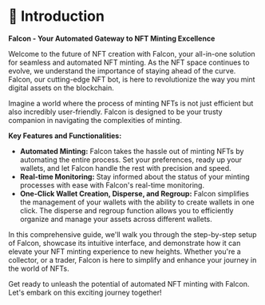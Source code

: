 # 👋 Introduction

**Falcon - Your Automated Gateway to NFT Minting Excellence**

Welcome to the future of NFT creation with Falcon, your all-in-one solution for seamless and automated NFT minting. As the NFT space continues to evolve, we understand the importance of staying ahead of the curve. Falcon, our cutting-edge NFT bot, is here to revolutionize the way you mint digital assets on the blockchain.

Imagine a world where the process of minting NFTs is not just efficient but also incredibly user-friendly. Falcon is designed to be your trusty companion in navigating the complexities of minting.

**Key Features and Functionalities:**

* **Automated Minting:** Falcon takes the hassle out of minting NFTs by automating the entire process. Set your preferences, ready up your wallets, and let Falcon handle the rest with precision and speed.
* **Real-time Monitoring:** Stay informed about the status of your minting processes with ease with Falcon's real-time monitoring.
* **One-Click Wallet Creation, Disperse, and Regroup:** Falcon simplifies the management of your wallets with the ability to create wallets in one click. The disperse and regroup function allows you to efficiently organize and manage your assets across different wallets.

In this comprehensive guide, we'll walk you through the step-by-step setup of Falcon, showcase its intuitive interface, and demonstrate how it can elevate your NFT minting experience to new heights. Whether you're a collector, or a trader, Falcon is here to simplify and enhance your journey in the world of NFTs.

Get ready to unleash the potential of automated NFT minting with Falcon. Let's embark on this exciting journey together!
